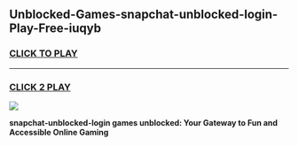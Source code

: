 
## Unblocked-Games-snapchat-unblocked-login-Play-Free-iuqyb
<h3>
<a href="https://premium76.site?title=snapchat-unblocked-login&ref=20M">CLICK TO PLAY</a></h3>
<hr>

<h3>
<a href="https://premium76.site?title=snapchat-unblocked-login&ref=20M">CLICK 2 PLAY</a>
  
</h3>

<a href="https://premium76.site?title=snapchat-unblocked-login&ref=19M"><img src="https://clearcache.store/games.png"></a>


**snapchat-unblocked-login games unblocked: Your Gateway to Fun and Accessible Online Gaming**
